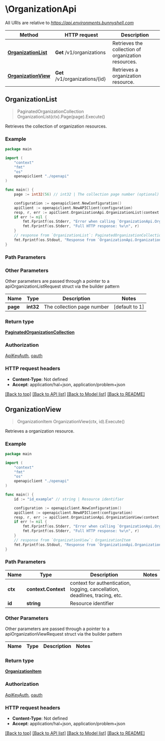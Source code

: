 # \OrganizationApi

All URIs are relative to *https://api.environments.bunnyshell.com*

Method | HTTP request | Description
------------- | ------------- | -------------
[**OrganizationList**](OrganizationApi.md#OrganizationList) | **Get** /v1/organizations | Retrieves the collection of organization resources.
[**OrganizationView**](OrganizationApi.md#OrganizationView) | **Get** /v1/organizations/{id} | Retrieves a organization resource.



## OrganizationList

> PaginatedOrganizationCollection OrganizationList(ctx).Page(page).Execute()

Retrieves the collection of organization resources.



### Example

```go
package main

import (
    "context"
    "fmt"
    "os"
    openapiclient "./openapi"
)

func main() {
    page := int32(56) // int32 | The collection page number (optional) (default to 1)

    configuration := openapiclient.NewConfiguration()
    apiClient := openapiclient.NewAPIClient(configuration)
    resp, r, err := apiClient.OrganizationApi.OrganizationList(context.Background()).Page(page).Execute()
    if err != nil {
        fmt.Fprintf(os.Stderr, "Error when calling `OrganizationApi.OrganizationList``: %v\n", err)
        fmt.Fprintf(os.Stderr, "Full HTTP response: %v\n", r)
    }
    // response from `OrganizationList`: PaginatedOrganizationCollection
    fmt.Fprintf(os.Stdout, "Response from `OrganizationApi.OrganizationList`: %v\n", resp)
}
```

### Path Parameters



### Other Parameters

Other parameters are passed through a pointer to a apiOrganizationListRequest struct via the builder pattern


Name | Type | Description  | Notes
------------- | ------------- | ------------- | -------------
 **page** | **int32** | The collection page number | [default to 1]

### Return type

[**PaginatedOrganizationCollection**](PaginatedOrganizationCollection.md)

### Authorization

[ApiKeyAuth](../README.md#ApiKeyAuth), [oauth](../README.md#oauth)

### HTTP request headers

- **Content-Type**: Not defined
- **Accept**: application/hal+json, application/problem+json

[[Back to top]](#) [[Back to API list]](../README.md#documentation-for-api-endpoints)
[[Back to Model list]](../README.md#documentation-for-models)
[[Back to README]](../README.md)


## OrganizationView

> OrganizationItem OrganizationView(ctx, id).Execute()

Retrieves a organization resource.



### Example

```go
package main

import (
    "context"
    "fmt"
    "os"
    openapiclient "./openapi"
)

func main() {
    id := "id_example" // string | Resource identifier

    configuration := openapiclient.NewConfiguration()
    apiClient := openapiclient.NewAPIClient(configuration)
    resp, r, err := apiClient.OrganizationApi.OrganizationView(context.Background(), id).Execute()
    if err != nil {
        fmt.Fprintf(os.Stderr, "Error when calling `OrganizationApi.OrganizationView``: %v\n", err)
        fmt.Fprintf(os.Stderr, "Full HTTP response: %v\n", r)
    }
    // response from `OrganizationView`: OrganizationItem
    fmt.Fprintf(os.Stdout, "Response from `OrganizationApi.OrganizationView`: %v\n", resp)
}
```

### Path Parameters


Name | Type | Description  | Notes
------------- | ------------- | ------------- | -------------
**ctx** | **context.Context** | context for authentication, logging, cancellation, deadlines, tracing, etc.
**id** | **string** | Resource identifier | 

### Other Parameters

Other parameters are passed through a pointer to a apiOrganizationViewRequest struct via the builder pattern


Name | Type | Description  | Notes
------------- | ------------- | ------------- | -------------


### Return type

[**OrganizationItem**](OrganizationItem.md)

### Authorization

[ApiKeyAuth](../README.md#ApiKeyAuth), [oauth](../README.md#oauth)

### HTTP request headers

- **Content-Type**: Not defined
- **Accept**: application/hal+json, application/problem+json

[[Back to top]](#) [[Back to API list]](../README.md#documentation-for-api-endpoints)
[[Back to Model list]](../README.md#documentation-for-models)
[[Back to README]](../README.md)

